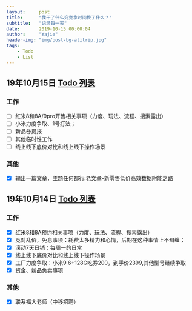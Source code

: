 ```yaml
---
layout:     post
title:      "我干了什么究竟拿时间换了什么？"
subtitle:   "记录每一天"
date:       2019-10-15 00:00:04
author:     "Yajie"
header-img: "img/post-bg-alitrip.jpg"
tags:
    - Todo
    - List
---
```


## 19年10月15日 [Todo 列表](https://www.zybuluo.com/mdeditor?url=https://www.zybuluo.com/static/editor/md-help.markdown#13-待办事宜-todo-列表)
### 工作
- [ ] 红米8和8A/9pro开售相关事项（力度、玩法、流程、搜索露出）
- [ ] 小米力度争取、1号打法；
- [ ] 新品券提报
- [ ] 其他临时性工作
- [ ] 线上线下底价对比和线上线下操作场景
### 其他
- [x] 输出一篇文章，主题任何都行:老文章-新零售低价高效数据附能之路

## 19年10月14日 [Todo 列表](https://www.zybuluo.com/mdeditor?url=https://www.zybuluo.com/static/editor/md-help.markdown#13-待办事宜-todo-列表)
### 工作
- [x] 红米8和8A预约相关事项（力度、玩法、流程、搜索露出）
- [x] 竞对乱价，免息事项：耗费太多精力和心情，后期在这种事情上不纠缠；
- [x] 滚动7天日销：每周一的日常
- [x] 线上线下底价对比和线上线下操作场景
- [x] 工厂力度争取：小米9 6+128G吃券200，到手价2399,其他型号继续争取
- [x] 资金、新品负卖事项
### 其他
- [x] 联系福大老师（中移招聘）
